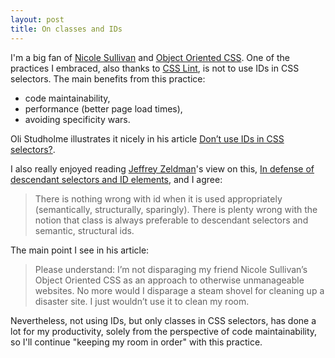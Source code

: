 ```yaml
---
layout: post
title: On classes and IDs
---
```


I'm a big fan of [Nicole Sullivan][] and [Object Oriented CSS][OOCSS]. One of the practices I embraced, also thanks to [CSS Lint][], is not to use IDs in CSS selectors. The main benefits from this practice:

* code maintainability,
* performance (better page load times),
* avoiding specificity wars.

Oli Studholme illustrates it nicely in his article [Don’t use IDs in CSS selectors?][].

I also really enjoyed reading [Jeffrey Zeldman][]'s view on this, [In defense of descendant selectors and ID elements][], and I agree:

> There is nothing wrong with id when it is used appropriately (semantically, structurally, sparingly). There is plenty wrong with the notion that class is always preferable to descendant selectors and semantic, structural ids.

The main point I see in his article:

> Please understand: I’m not disparaging my friend Nicole Sullivan’s Object Oriented CSS as an approach to otherwise unmanageable websites. No more would I disparage a steam shovel for cleaning up a disaster site. I just wouldn’t use it to clean my room.

Nevertheless, not using IDs, but only classes in CSS selectors, has done a lot for my productivity, solely from the perspective of code maintainability, so I'll continue "keeping my room in order" with this practice.


[OOCSS]: https://github.com/stubbornella/oocss/wiki
[Nicole Sullivan]: http://www.stubbornella.org/content/
[CSS Lint]: http://csslint.net
[Don’t use IDs in CSS selectors?]: http://oli.jp/2011/ids/
[In defense of descendant selectors and ID elements]: http://www.zeldman.com/2012/11/21/in-defense-of-descendant-selectors-and-id-elements/
[Jeffrey Zeldman]: http://www.zeldman.com/about/
